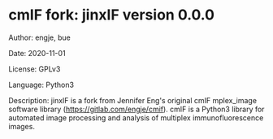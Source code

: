 # cmIF fork: jinxIF version 0.0.0

Author: engje, bue

Date: 2020-11-01

License: GPLv3

Language: Python3

Description: jinxIF is a fork from Jennifer Eng's original cmIF mplex_image software library (https://gitlab.com/engje/cmif).
    cmIF is a Python3 library for automated image processing and analysis of multiplex immunofluorescence images.

